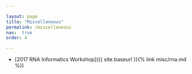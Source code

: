```yaml
---

layout: page
title: "Miscellaneous"
permalink: /miscellaneous
nav:  true
order: 4

---
```


* [2017 RNA Informatics Workshop]({{ site.baseurl  }}{% link misc/rna.md %})
